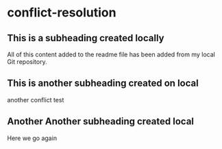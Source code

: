 # conflict-resolution

## This is a subheading created locally

All of this content added to the readme file has been added from my local Git repository.

## This is another subheading created on local

another conflict test

## Another Another subheading created local

Here we go again